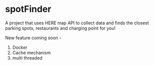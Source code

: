 # spotFinder

A project that uses HERE map API to collect data and
finds the closest parking spots, restaurants and charging point for you!

New feature coming soon -
1. Docker 
2. Cache mechanism
3. multi threaded
